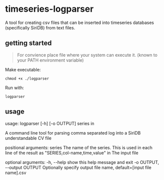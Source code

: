 # timeseries-logparser

A tool for creating csv files that can be inserted into timeseries databases (specifically SiriDB) from text files.

## getting started
> For convience place file where your system can execute it. (known to your PATH environment variable)

Make executable:
``` 
chmod +x ./logparser 
```

Run with:
```
logparser
```

## usage 
usage: logparser [-h] [-o OUTPUT] series in

A command line tool for parsing comma separated log into a SiriDB understandable CV file

positional arguments:
  series                The name of the series. This is used in each line of the result as "SERIES,col-name,time,value"
  in                    The input file

optional arguments:
  -h, --help            show this help message and exit
  -o OUTPUT, --output OUTPUT
                        Optionally specify output file name, default=[input file name].csv

